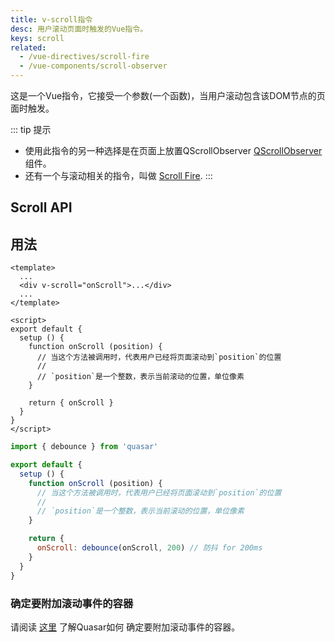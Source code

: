 ```yaml
---
title: v-scroll指令
desc: 用户滚动页面时触发的Vue指令。
keys: scroll
related:
  - /vue-directives/scroll-fire
  - /vue-components/scroll-observer
---
```


这是一个Vue指令，它接受一个参数(一个函数)，当用户滚动包含该DOM节点的页面时触发。

::: tip 提示
* 使用此指令的另一种选择是在页面上放置QScrollObserver [QScrollObserver](/vue-components/scroll-observer) 组件。
* 还有一个与滚动相关的指令，叫做 [Scroll Fire](/vue-directives/scroll-fire).
:::

## Scroll API

<doc-api file="Scroll" />

## 用法

```vue
<template>
  ...
  <div v-scroll="onScroll">...</div>
  ...
</template>

<script>
export default {
  setup () {
    function onScroll (position) {
      // 当这个方法被调用时，代表用户已经将页面滚动到`position`的位置
      //
      // `position`是一个整数，表示当前滚动的位置，单位像素
    }

    return { onScroll }
  }
}
</script>
```

```js
import { debounce } from 'quasar'

export default {
  setup () {
    function onScroll (position) {
      // 当这个方法被调用时，代表用户已经将页面滚动到`position`的位置
      //
      // `position`是一个整数，表示当前滚动的位置，单位像素
    }

    return {
      onScroll: debounce(onScroll, 200) // 防抖 for 200ms
    }
  }
}
```

### 确定要附加滚动事件的容器
请阅读 [这里](/vue-components/scroll-observer#determining-scrolling-container) 了解Quasar如何 确定要附加滚动事件的容器。
